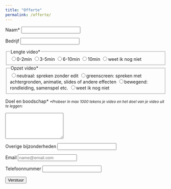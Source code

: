 ```yaml
---
title: "Offerte"
permalink: /offerte/
---
```


<script type="text/javascript">var submitted=false;</script>
<iframe name="hidden_iframe" id="hidden_iframe" style="display:none;" onload="if(submitted)  {window.location='https://gysbertjapix.github.io/thanks/';}"></iframe>

<form class="form" action="https://docs.google.com/forms/u/0/d/e/1FAIpQLSehi6hz4h-a02lqrSbJ9DreY2nSjbxvEpmk-cBnUPosEbwVJQ/formResponse" method="post" target="hidden_iframe"
    onsubmit="submitted=true;">
  
  <label>Naam*</label>
  <input name="entry.2005620554" type="text" required />
  
  <label>Bedrijf</label>
  <input name="entry.764249793" type="text" />
  
  <fieldset>
    <legend>Lengte video*</legend>
  <label><input type="radio" name="entry.1423248220" class="radio" value="0-2min" id="group_1423248220_1"/>0-2min</label>
  <label><input type="radio" name="entry.1423248220" class="radio" value="3-5min" id="group_1423248220_2"/>3-5min</label>
  <label><input type="radio" name="entry.1423248220" class="radio" value="6-10min" id="group_1423248220_3"/>6-10min</label>
  <label><input type="radio" name="entry.1423248220" class="radio" value=">10min" id="group_1423248220_4"/>10min</label>
  <label><input type="radio" name="entry.1423248220" class="radio" value="weet ik nog niet" id="group_1423248220_5"/>weet ik nog niet</label>
  </fieldset>

   <fieldset>
    <legend>Opzet video*</legend>
  <label><input type="radio" name="entry.1467810461" class="radio" value="neutraal: spreken zonder edit" id="group_1467810461_1"/>neutraal: spreken zonder edit</label>
  <label><input type="radio" name="entry.1467810461" class="radio" value="greenscreen: spreken met achtergronden, animatie, slides of andere effecten" id="group_1467810461_2"/>greenscreen: spreken met achtergronden, animatie, slides of andere effecten</label>
  <label><input type="radio" name="entry.1467810461" class="radio" value="bewegend: rondleiding, samenspel etc." id="group_1467810461_3"/>bewegend: rondleiding, samenspel etc.</label>
  <label><input type="radio" name="entry.1467810461" class="radio" value="weet ik nog niet" id="group_1467810461_4"/>weet ik nog niet</label>
    </fieldset>

  <label>Doel en boodschap*</label>
  <em><small>*Probeer in max 1000 tekens je video en het doel van je video uit te leggen:</small></em>
  <textarea rows="5" name="entry.250976144" maxlength="1000" type="text" required ></textarea>
   
  <label>Overige bijzonderheden</label>
  <input name="entry.1872826293" maxlength="1000" type="text" />
   
  <label>Email</label>
  <input name="entry.1045781291" type="email" placeholder="name@email.com" required />
  
  <label>Telefoonnummer</label>
  <input name="entry.1065046570" type="text" required />
  
  <button type="submit">Verstuur</button>
  
</form>
